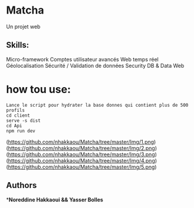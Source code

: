 # Matcha
Un projet web
## Skills:
Micro-framework
Comptes utilisateur avancés
Web temps réel
Géolocalisation
Sécurité / Validation de données
Security
DB & Data
Web
# how tou use:
```
Lance le script pour hydrater la base donnes qui contient plus de 500 profils
cd client
serve -s dist
cd Api
npm run dev 
```

(https://github.com/nhakkaou/Matcha/tree/master/Img/1.png)
(https://github.com/nhakkaou/Matcha/tree/master/Img/2.png)
(https://github.com/nhakkaou/Matcha/tree/master/Img/3.png)
(https://github.com/nhakkaou/Matcha/tree/master/Img/4.png)
(https://github.com/nhakkaou/Matcha/tree/master/Img/5.png)
## Authors

***Noreddine Hakkaoui && Yasser Bolles** 
